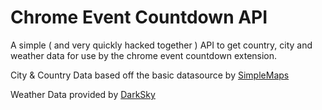 # Chrome Event Countdown API

A simple ( and very quickly hacked together ) API to get country, city and weather data for use by the chrome event countdown extension.

City & Country Data based off the basic datasource by [SimpleMaps](https://simplemaps.com/data/world-cities)

Weather Data provided by [DarkSky](https://darksky.net/dev)
